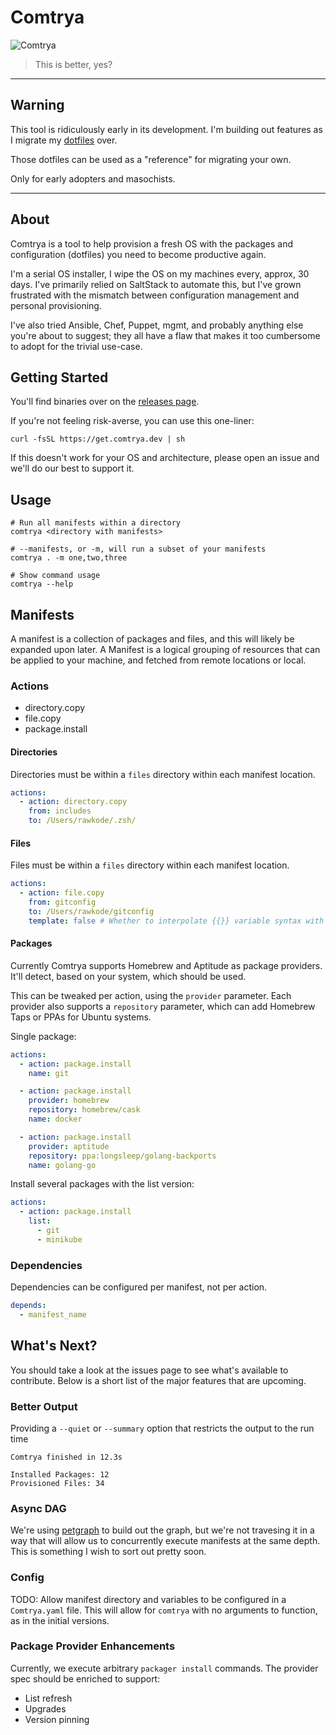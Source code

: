 # Comtrya

![Comtrya](/Comtrya.gif "Hello")

> This is better, yes?

---

## Warning

This tool is ridiculously early in its development. I'm building out features as I migrate my [dotfiles](https://gitlab.com/rawkode/rawkode) over.

Those dotfiles can be used as a "reference" for migrating your own.

Only for early adopters and masochists.

---
## About

Comtrya is a tool to help provision a fresh OS with the packages and configuration (dotfiles) you need to become productive again.

I'm a serial OS installer, I wipe the OS on my machines every, approx, 30 days. I've primarily relied on SaltStack to automate this, but I've grown frustrated with the mismatch between configuration management and personal provisioning.

I've also tried Ansible, Chef, Puppet, mgmt, and probably anything else you're about to suggest; they all have a flaw that makes it too cumbersome to adopt for the trivial use-case.

## Getting Started

You'll find binaries over on the [releases page](https://github.com/rawkode/comtrya/releases/latest).

If you're not feeling risk-averse, you can use this one-liner:

```shell
curl -fsSL https://get.comtrya.dev | sh
```

If this doesn't work for your OS and architecture, please open an issue and we'll do our best to support it.

## Usage

```shell
# Run all manifests within a directory
comtrya <directory with manifests>

# --manifests, or -m, will run a subset of your manifests
comtrya . -m one,two,three

# Show command usage
comtrya --help
```

## Manifests

A manifest is a collection of packages and files, and this will likely be expanded upon later. A Manifest is a logical grouping of resources that can be applied to your machine, and fetched from remote locations or local.

### Actions

- directory.copy
- file.copy
- package.install

#### Directories

Directories must be within a `files` directory within each manifest location.

```yaml
actions:
  - action: directory.copy
    from: includes
    to: /Users/rawkode/.zsh/
```

#### Files

Files must be within a `files` directory within each manifest location.

```yaml
actions:
  - action: file.copy
    from: gitconfig
    to: /Users/rawkode/gitconfig
    template: false # Whether to interpolate {{}} variable syntax with contexts
```
#### Packages

Currently Comtrya supports Homebrew and Aptitude as package providers. It'll detect, based on your system, which should be used.

This can be tweaked per action, using the `provider` parameter. Each provider also supports a `repository` parameter, which can add Homebrew Taps or PPAs for Ubuntu systems.

Single package:

```yaml
actions:
  - action: package.install
    name: git

  - action: package.install
    provider: homebrew
    repository: homebrew/cask
    name: docker

  - action: package.install
    provider: aptitude
    repository: ppa:longsleep/golang-backports
    name: golang-go
```

Install several packages with the list version:

```yaml
actions:
  - action: package.install
    list:
      - git
      - minikube
```
### Dependencies

Dependencies can be configured per manifest, not per action.

```yaml
depends:
  - manifest_name
```
## What's Next?

You should take a look at the issues page to see what's available to contribute. Below is a short list of the major features that are upcoming.

### Better Output

Providing a `--quiet` or `--summary` option that restricts the output to the run time

```shell
Comtrya finished in 12.3s

Installed Packages: 12
Provisioned Files: 34
```

### Async DAG

We're using [petgraph](https://github.com/petgraph/petgraph) to build out the graph, but we're not travesing it in a way that will allow us to concurrently execute manifests at the same depth. This is something I wish to sort out pretty soon.

### Config

TODO: Allow manifest directory and variables to be configured in a `Comtrya.yaml` file. This will allow for `comtrya` with no arguments to function, as in the initial versions.

### Package Provider Enhancements

Currently, we execute arbitrary `packager install` commands. The provider spec should be enriched to support:

- List refresh
- Upgrades
- Version pinning
